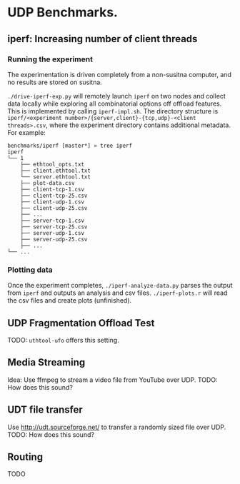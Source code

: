 # UDP Benchmarks.

## iperf: Increasing number of client threads
### Running the experiment
The experimentation is driven completely from a non-susitna computer,
and no results are stored on susitna.

`./drive-iperf-exp.py` will
remotely launch `iperf` on two nodes and collect data locally
while exploring all combinatorial options off offload features.
This is implemented by calling `iperf-impl.sh`.
The directory structure is
`iperf/<experiment number>/{server,client}-{tcp,udp}-<client threads>.csv`,
where the experiment directory contains additional metadata.
For example:

```
benchmarks/iperf [master*] » tree iperf
iperf
└── 1
    ├── ethtool_opts.txt
    ├── client.ethtool.txt
    └── server.ethtool.txt
    ├── plot-data.csv
    ├── client-tcp-1.csv
    ├── client-tcp-25.csv
    ├── client-udp-1.csv
    ├── client-udp-25.csv
    ├── ...
    ├── server-tcp-1.csv
    ├── server-tcp-25.csv
    ├── server-udp-1.csv
    ├── server-udp-25.csv 
    ├── ...
└── ...
```

### Plotting data
Once the experiment completes, `./iperf-analyze-data.py` parses
the output from `iperf` and outputs an analysis and csv files.
`./iperf-plots.r` will read the csv files and create plots (unfinished).

## UDP Fragmentation Offload Test
TODO: `uthtool-ufo` offers this setting.

## Media Streaming
Idea: Use ffmpeg to stream a video file from YouTube over UDP.
TODO: How does this sound?

## UDT file transfer
Use http://udt.sourceforge.net/ to transfer a randomly sized file over UDP.
TODO: How does this sound?

## Routing
TODO
